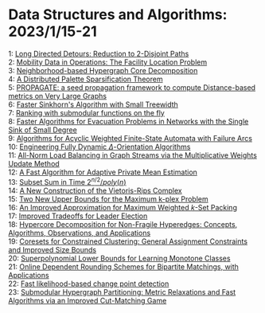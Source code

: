 # Data Structures and Algorithms: 2023/1/15-21  
1: [Long Directed Detours: Reduction to $2$-Disjoint Paths](https://doi.org/10.48550/arXiv.2301.06105)  
2: [Mobility Data in Operations: The Facility Location Problem](https://doi.org/10.48550/arXiv.2301.06246)  
3: [Neighborhood-based Hypergraph Core Decomposition](https://doi.org/10.48550/arXiv.2301.06426)  
4: [A Distributed Palette Sparsification Theorem](https://doi.org/10.48550/arXiv.2301.06457)  
5: [PROPAGATE: a seed propagation framework to compute Distance-based  metrics on Very Large Graphs](https://doi.org/10.48550/arXiv.2301.06499)  
6: [Faster Sinkhorn's Algorithm with Small Treewidth](https://doi.org/10.48550/arXiv.2301.06741)  
7: [Ranking with submodular functions on the fly](https://doi.org/10.48550/arXiv.2301.06787)  
8: [Faster Algorithms for Evacuation Problems in Networks with the Single  Sink of Small Degree](https://doi.org/10.48550/arXiv.2301.06857)  
9: [Algorithms for Acyclic Weighted Finite-State Automata with Failure Arcs](https://doi.org/10.48550/arXiv.2301.06862)  
10: [Engineering Fully Dynamic $\Delta$-Orientation Algorithms](https://doi.org/10.48550/arXiv.2301.06968)  
11: [All-Norm Load Balancing in Graph Streams via the Multiplicative Weights  Update Method](https://doi.org/10.48550/arXiv.2301.07007)  
12: [A Fast Algorithm for Adaptive Private Mean Estimation](https://doi.org/10.48550/arXiv.2301.07078)  
13: [Subset Sum in Time $2^{n/2} / poly(n)$](https://doi.org/10.48550/arXiv.2301.07134)  
14: [A New Construction of the Vietoris-Rips Complex](https://doi.org/10.48550/arXiv.2301.07191)  
15: [Two New Upper Bounds for the Maximum k-plex Problem](https://doi.org/10.48550/arXiv.2301.07300)  
16: [An Improved Approximation for Maximum Weighted $k$-Set Packing](https://doi.org/10.48550/arXiv.2301.07537)  
17: [Improved Tradeoffs for Leader Election](https://doi.org/10.48550/arXiv.2301.08235)  
18: [Hypercore Decomposition for Non-Fragile Hyperedges: Concepts,  Algorithms, Observations, and Applications](https://doi.org/10.48550/arXiv.2301.08440)  
19: [Coresets for Constrained Clustering: General Assignment Constraints and  Improved Size Bounds](https://doi.org/10.48550/arXiv.2301.08460)  
20: [Superpolynomial Lower Bounds for Learning Monotone Classes](https://doi.org/10.48550/arXiv.2301.08486)  
21: [Online Dependent Rounding Schemes for Bipartite Matchings, with  Applications](https://doi.org/10.48550/arXiv.2301.08680)  
22: [Fast likelihood-based change point detection](https://doi.org/10.48550/arXiv.2301.08892)  
23: [Submodular Hypergraph Partitioning: Metric Relaxations and Fast  Algorithms via an Improved Cut-Matching Game](https://doi.org/10.48550/arXiv.2301.08920)  